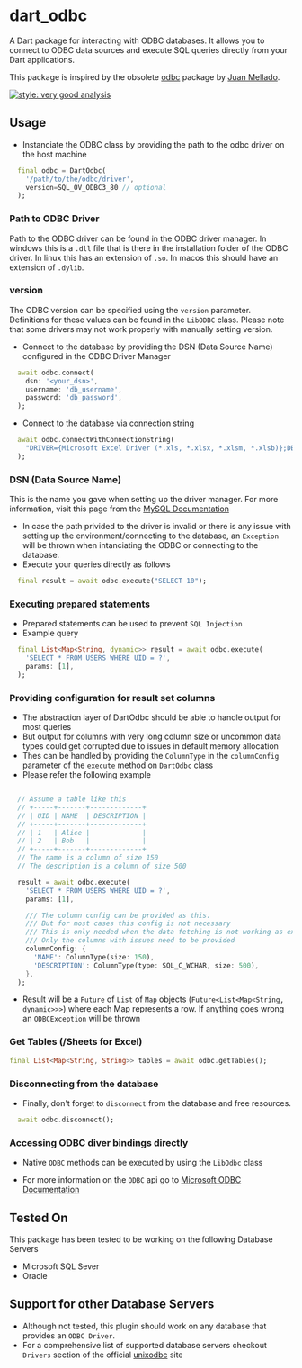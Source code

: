 # dart_odbc

A Dart package for interacting with ODBC databases. It allows you to connect to ODBC data sources and execute SQL queries directly from your Dart applications.

This package is inspired by the obsolete [odbc](https://pub.dev/packages/odbc) package by [Juan Mellado](https://github.com/jcmellado).

[![style: very good analysis](https://img.shields.io/badge/style-very_good_analysis-B22C89.svg)](https://pub.dev/packages/very_good_analysis)

## Usage

- Instanciate the ODBC class by providing the path to the odbc driver on the host machine

```dart
  final odbc = DartOdbc(
    '/path/to/the/odbc/driver',
    version=SQL_OV_ODBC3_80 // optional
  );
```

### Path to ODBC Driver

Path to the ODBC driver can be found in the ODBC driver manager.
In windows this is a `.dll` file that is there in the installation folder of the ODBC driver.
In linux this has an extension of `.so`.
In macos this should have an extension of `.dylib`.

### version

The ODBC version can be specified using the `version` parameter.
Definitions for these values can be found in the `LibODBC` class.
Please note that some drivers may not work properly with manually setting version.

- Connect to the database by providing the DSN (Data Source Name) configured in the ODBC Driver Manager

```dart
  await odbc.connect(
    dsn: '<your_dsn>',
    username: 'db_username',
    password: 'db_password',
  );
```

- Connect to the database via connection string

```dart
  await odbc.connectWithConnectionString(
    "DRIVER={Microsoft Excel Driver (*.xls, *.xlsx, *.xlsm, *.xlsb)};DBQ=C:\Users\Computer\AppData\Local\Temp\test.xlsx;"
  );
```

### DSN (Data Source Name)

This is the name you gave when setting up the driver manager.
For more information, visit this page from the [MySQL Documentation](https://dev.mysql.com/doc/connector-odbc/en/connector-odbc-driver-manager.html)

- In case the path privided to the driver is invalid or there is any issue with setting up the environment/connecting to the database, an `Exception` will be thrown when intanciating the ODBC or connecting to the database.
- Execute your queries directly as follows

```dart
  final result = await odbc.execute("SELECT 10");
```

### Executing prepared statements

- Prepared statements can be used to prevent `SQL Injection`
- Example query

```dart
  final List<Map<String, dynamic>> result = await odbc.execute(
    'SELECT * FROM USERS WHERE UID = ?',
    params: [1],
  );
```

### Providing configuration for result set columns

- The abstraction layer of DartOdbc should be able to handle output for most queries
- But output for columns with very long column size or uncommon data types could get corrupted due to issues in default memory allocation
- Thes can be handled by providing the `ColumnType` in the `columnConfig` parameter of the `execute` method on `DartOdbc` class
- Please refer the following example

```dart

  // Assume a table like this
  // +-----+-------+-------------+
  // | UID | NAME  | DESCRIPTION |
  // +-----+-------+-------------+
  // | 1   | Alice |             |
  // | 2   | Bob   |             |
  // +-----+-------+-------------+
  // The name is a column of size 150
  // The description is a column of size 500

  result = await odbc.execute(
    'SELECT * FROM USERS WHERE UID = ?',
    params: [1],

    /// The column config can be provided as this.
    /// But for most cases this config is not necessary
    /// This is only needed when the data fetching is not working as expected
    /// Only the columns with issues need to be provided
    columnConfig: {
      'NAME': ColumnType(size: 150),
      'DESCRIPTION': ColumnType(type: SQL_C_WCHAR, size: 500),
    },
  );

```

- Result will be a `Future` of `List` of `Map` objects (`Future<List<Map<String, dynamic>>>`) where each Map represents a row. If anything goes wrong an `ODBCException` will be thrown

### Get Tables (/Sheets for Excel)

```dart
final List<Map<String, String>> tables = await odbc.getTables();
```

### Disconnecting from the database

- Finally, don't forget to `disconnect` from the database and free resources.

```dart
  await odbc.disconnect();
```

### Accessing ODBC diver bindings directly

- Native `ODBC` methods can be executed by using the `LibOdbc` class

- For more information on the `ODBC` api go to [Microsoft ODBC Documentation](https://learn.microsoft.com/en-us/sql/odbc/microsoft-open-database-connectivity-odbc?view=sql-server-ver16)

## Tested On

This package has been tested to be working on the following Database Servers

- Microsoft SQL Sever
- Oracle

## Support for other Database Servers

- Although not tested, this plugin should work on any database that provides an `ODBC Driver`.
- For a comprehensive list of supported database servers checkout `Drivers` section of the official [unixodbc](https://www.unixodbc.org/) site
